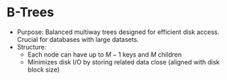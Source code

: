 # B-Trees
- Purpose: Balanced multiway trees designed for efficient disk access. Crucial for databases with large datasets.
- Structure:
	- Each node can have up to $M - 1$ keys and $M$ children
	- Minimizes disk I/O by storing related data close (aligned with disk block size)
